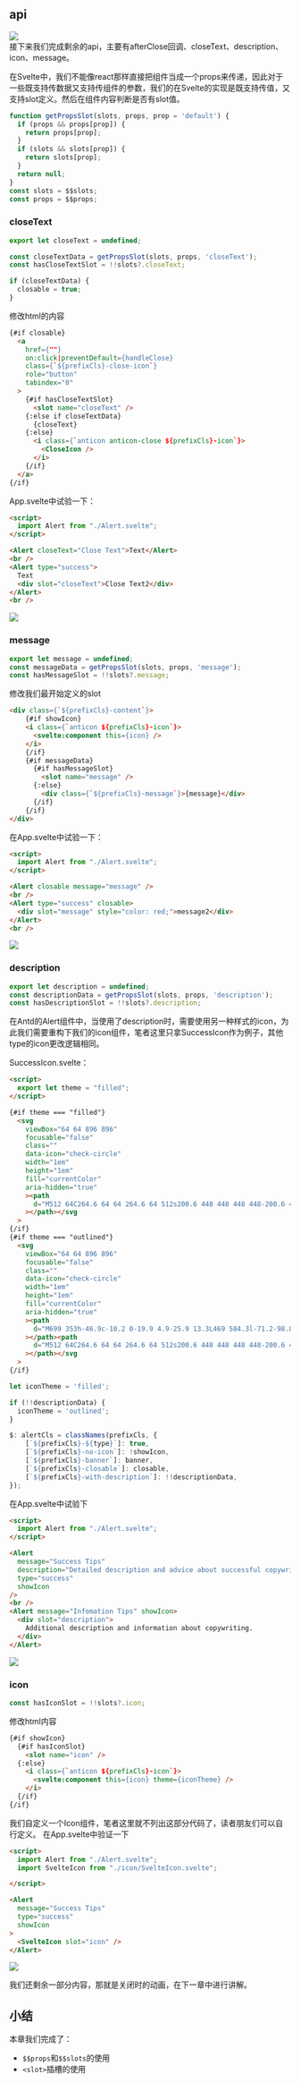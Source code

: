 ## api
![](./img/19-2.png)  
接下来我们完成剩余的api，主要有afterClose回调、closeText、description、icon、message。

在Svelte中，我们不能像react那样直接把组件当成一个props来传递，因此对于一些既支持传数据又支持传组件的参数，我们的在Svelte的实现是既支持传值，又支持slot定义。然后在组件内容判断是否有slot值。
```javascript
function getPropsSlot(slots, props, prop = 'default') {
  if (props && props[prop]) {
    return props[prop];
  }
  if (slots && slots[prop]) {
    return slots[prop];
  }
  return null;
}
const slots = $$slots;
const props = $$props;
```

### closeText

```javascript
export let closeText = undefined;

const closeTextData = getPropsSlot(slots, props, 'closeText');
const hasCloseTextSlot = !!slots?.closeText;

if (closeTextData) {
  closable = true;
}
```

修改html的内容
```html
{#if closable}
  <a
    href={""}
    on:click|preventDefault={handleClose}
    class={`${prefixCls}-close-icon`}
    role="button"
    tabindex="0"
  >
    {#if hasCloseTextSlot}
      <slot name="closeText" />
    {:else if closeTextData}
      {closeText}
    {:else}
      <i class={`anticon anticon-close ${prefixCls}-icon`}>
        <CloseIcon />
      </i>
    {/if}
  </a>
{/if}
```

App.svelte中试验一下：
```html
<script>
  import Alert from "./Alert.svelte";
</script>

<Alert closeText="Close Text">Text</Alert>
<br />
<Alert type="success">
  Text
  <div slot="closeText">Close Text2</div>
</Alert>
<br />
```
![](./img/20-2.gif)

### message

```javascript
export let message = undefined;
const messageData = getPropsSlot(slots, props, 'message');
const hasMessageSlot = !!slots?.message;
```
修改我们最开始定义的slot
```html
<div class={`${prefixCls}-content`}>
	{#if showIcon}
	<i class={`anticon ${prefixCls}-icon`}>
	  <svelte:component this={icon} />
	</i>
	{/if}
	{#if messageData}
	  {#if hasMessageSlot}
		<slot name="message" />
	  {:else}
		<div class={`${prefixCls}-message`}>{message}</div>
	  {/if}
	{/if}
</div>
```

在App.svelte中试验一下：
```html
<script>
  import Alert from "./Alert.svelte";
</script>

<Alert closable message="message" />
<br />
<Alert type="success" closable>
  <div slot="message" style="color: red;">message2</div>
</Alert>
<br />
```

![](./img/20-3.png)

### description

```javascript
export let description = undefined;
const descriptionData = getPropsSlot(slots, props, 'description');
const hasDescriptionSlot = !!slots?.description;
```
在Antd的Alert组件中，当使用了description时，需要使用另一种样式的icon，为此我们需要重构下我们的icon组件，笔者这里只拿SuccessIcon作为例子，其他type的icon更改逻辑相同。

SuccessIcon.svelte：
```html
<script>
  export let theme = "filled";
</script>

{#if theme === "filled"}
  <svg
    viewBox="64 64 896 896"
    focusable="false"
    class=""
    data-icon="check-circle"
    width="1em"
    height="1em"
    fill="currentColor"
    aria-hidden="true"
    ><path
      d="M512 64C264.6 64 64 264.6 64 512s200.6 448 448 448 448-200.6 448-448S759.4 64 512 64zm193.5 301.7l-210.6 292a31.8 31.8 0 0 1-51.7 0L318.5 484.9c-3.8-5.3 0-12.7 6.5-12.7h46.9c10.2 0 19.9 4.9 25.9 13.3l71.2 98.8 157.2-218c6-8.3 15.6-13.3 25.9-13.3H699c6.5 0 10.3 7.4 6.5 12.7z"
    ></path></svg
  >
{/if}
{#if theme === "outlined"}
  <svg
    viewBox="64 64 896 896"
    focusable="false"
    class=""
    data-icon="check-circle"
    width="1em"
    height="1em"
    fill="currentColor"
    aria-hidden="true"
    ><path
      d="M699 353h-46.9c-10.2 0-19.9 4.9-25.9 13.3L469 584.3l-71.2-98.8c-6-8.3-15.6-13.3-25.9-13.3H325c-6.5 0-10.3 7.4-6.5 12.7l124.6 172.8a31.8 31.8 0 0 0 51.7 0l210.6-292c3.9-5.3.1-12.7-6.4-12.7z"
    ></path><path
      d="M512 64C264.6 64 64 264.6 64 512s200.6 448 448 448 448-200.6 448-448S759.4 64 512 64zm0 820c-205.4 0-372-166.6-372-372s166.6-372 372-372 372 166.6 372 372-166.6 372-372 372z"
    ></path></svg
  >
{/if}
```

```javascript
let iconTheme = 'filled';

if (!!descriptionData) {
  iconTheme = 'outlined';
}
```

```javascript
$: alertCls = classNames(prefixCls, {
    [`${prefixCls}-${type}`]: true,
    [`${prefixCls}-no-icon`]: !showIcon,
    [`${prefixCls}-banner`]: banner,
    [`${prefixCls}-closable`]: closable,
    [`${prefixCls}-with-description`]: !!descriptionData,
});
```

在App.svelte中试验下
```html
<script>
  import Alert from "./Alert.svelte";
</script>

<Alert
  message="Success Tips"
  description="Detailed description and advice about successful copywriting."
  type="success"
  showIcon
/>
<br />
<Alert message="Infomation Tips" showIcon>
  <div slot="description">
    Additional description and information about copywriting.
  </div>
</Alert>
```

![](./img/20-4.png)

### icon
```javascript
const hasIconSlot = !!slots?.icon;
```

修改html内容
```html
{#if showIcon}
  {#if hasIconSlot}
	<slot name="icon" />
  {:else}
	<i class={`anticon ${prefixCls}-icon`}>
	  <svelte:component this={icon} theme={iconTheme} />
	</i>
  {/if}
{/if}
```

我们自定义一个Icon组件，笔者这里就不列出这部分代码了，读者朋友们可以自行定义。
在App.svelte中验证一下

```html
<script>
  import Alert from "./Alert.svelte";
  import SvelteIcon from "./icon/SvelteIcon.svelte";

</script>

<Alert
  message="Success Tips"
  type="success"
  showIcon
>
  <SvelteIcon slot="icon" />
</Alert>
```

![](./img/20-5.png)

我们还剩余一部分内容，那就是关闭时的动画，在下一章中进行讲解。

## 小结

本章我们完成了：
- `$$props`和`$$slots`的使用
- `<slot>`插槽的使用
